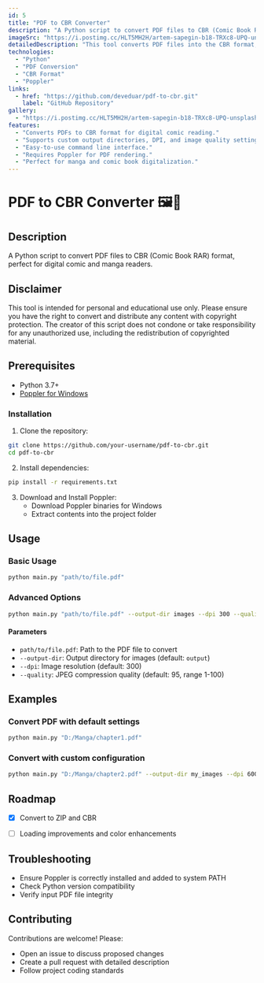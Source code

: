 ```yaml
---
id: 5
title: "PDF to CBR Converter"
description: "A Python script to convert PDF files to CBR (Comic Book RAR) format, perfect for digital comic and manga readers."
imageSrc: "https://i.postimg.cc/HLT5MH2H/artem-sapegin-b18-TRXc8-UPQ-unsplash.jpg"
detailedDescription: "This tool converts PDF files into the CBR format, suitable for comic book and manga readers. It requires Poppler for Windows and Python 3.7+."
technologies:
  - "Python"
  - "PDF Conversion"
  - "CBR Format"
  - "Poppler"
links:
  - href: "https://github.com/deveduar/pdf-to-cbr.git"
    label: "GitHub Repository"
gallery:
  - "https://i.postimg.cc/HLT5MH2H/artem-sapegin-b18-TRXc8-UPQ-unsplash.jpg"
features:
  - "Converts PDFs to CBR format for digital comic reading."
  - "Supports custom output directories, DPI, and image quality settings."
  - "Easy-to-use command line interface."
  - "Requires Poppler for PDF rendering."
  - "Perfect for manga and comic book digitalization."
---
```


# PDF to CBR Converter 🖼️📄

## Description
A Python script to convert PDF files to CBR (Comic Book RAR) format, perfect for digital comic and manga readers.

## Disclaimer

This tool is intended for personal and educational use only. Please ensure you have the right to convert and distribute any content with copyright protection. The creator of this script does not condone or take responsibility for any unauthorized use, including the redistribution of copyrighted material.

## Prerequisites
- Python 3.7+ 
- [Poppler for Windows](https://github.com/oschwartz10612/poppler-windows?tab=readme-ov-file)

### Installation

1. Clone the repository:
```bash
git clone https://github.com/your-username/pdf-to-cbr.git
cd pdf-to-cbr
```

2. Install dependencies:
```bash
pip install -r requirements.txt
```

3. Download and Install Poppler:
   - Download Poppler binaries for Windows
   - Extract contents into the project folder

## Usage

### Basic Usage
```bash
python main.py "path/to/file.pdf"
```

### Advanced Options
```bash
python main.py "path/to/file.pdf" --output-dir images --dpi 300 --quality 95
```

#### Parameters
- `path/to/file.pdf`: Path to the PDF file to convert
- `--output-dir`: Output directory for images (default: `output`)
- `--dpi`: Image resolution (default: 300)
- `--quality`: JPEG compression quality (default: 95, range 1-100)

## Examples

### Convert PDF with default settings
```bash
python main.py "D:/Manga/chapter1.pdf"
```

### Convert with custom configuration
```bash
python main.py "D:/Manga/chapter2.pdf" --output-dir my_images --dpi 600 --quality 90
```

## Roadmap
- [x] Convert to ZIP and CBR
- [ ] Loading improvements and color enhancements


## Troubleshooting
- Ensure Poppler is correctly installed and added to system PATH
- Check Python version compatibility
- Verify input PDF file integrity

## Contributing
Contributions are welcome! Please:
- Open an issue to discuss proposed changes
- Create a pull request with detailed description
- Follow project coding standards

